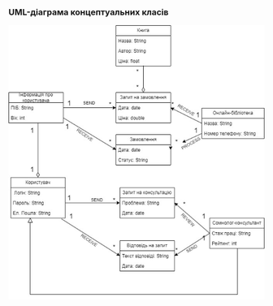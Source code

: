 ### UML-діаграма концептуальних класів
![UML-ConceptClasses](/2-SoftwareDesign/2.1-UMLConceptClasses/UML-ConceptClasses_Andrienko.jpg)
